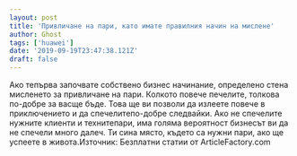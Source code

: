 ```yaml
---
layout: post
title: 'Привличане на пари, като имате правилния начин на мислене'
author: Ghost
tags: ['huawei']
date: '2019-09-19T23:47:38.121Z'
draft: false
---
```


Ако тепърва започвате собствено бизнес начинание, определено стена мисленето за привличане на пари. Колкото повече печелите, толкова по-добре за васще бъде. Това ще ви позволи да излеете повече в приключението и да спечелитепо-добре следвайки. Ако не спечелите нужните клиенти и технитепари, има голяма вероятност бизнесът ви да не спечели много далеч. Ти сина място, където са нужни пари, ако ще успеете в живота.Източник: Безплатни статии от ArticleFactory.com
